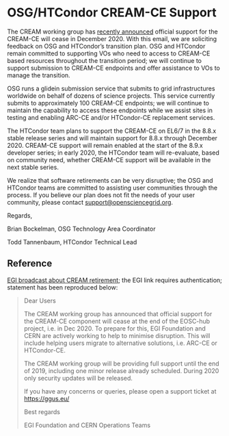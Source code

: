 OSG/HTCondor CREAM-CE Support
==============================


The CREAM working group has [recently announced](#reference) official support for the
CREAM-CE will cease in December 2020.  With this email, we are soliciting
feedback on OSG and HTCondor’s transition plan.  OSG and HTCondor remain committed
to supporting VOs who need to access to CREAM-CE based resources throughout the
transition period; we will continue to support submission to CREAM-CE endpoints
and offer assistance to VOs to manage the transition.

OSG runs a glidein submission service that submits to grid infrastructures worldwide
on behalf of dozens of science projects.  This service currently submits to
approximately 100 CREAM-CE endpoints; we will continue to maintain the capability
to access these endpoints while we assist sites in testing and enabling ARC-CE
and/or HTCondor-CE replacement services.

The HTCondor team plans to support the CREAM-CE on EL6/7 in the 8.8.x stable release
series and will maintain support for 8.8.x through December 2020.  CREAM-CE support
will remain enabled at the start of the 8.9.x developer series; in early 2020, the
HTCondor team will re-evaluate, based on community need, whether CREAM-CE support
will be available in the next stable series.

We realize that software retirements can be very disruptive; the OSG and HTCondor
teams are committed to assisting user communities through the process.  If you
believe our plan does not fit the needs of your user community, please contact
<support@opensciencegrid.org>.

Regards,

Brian Bockelman, OSG Technology Area Coordinator

Todd Tannenbaum, HTCondor Technical Lead


Reference
---------

[EGI broadcast about CREAM retirement](https://operations-portal.egi.eu/broadcast/archive/2293);
the EGI link requires authentication; statement has been reproduced below:

> Dear Users 
> 
> The CREAM working group has announced that official support for the CREAM-CE component will
> cease at the end of the EOSC-hub project, i.e. in Dec 2020. To prepare for this, EGI
> Foundation and CERN are actively working to help to minimise disruption. This will include
> helping users migrate to alternative solutions, i.e. ARC-CE or HTCondor-CE. 
> 
> The CREAM working group will be providing full support until the end of 2019, including one
> minor release already scheduled. During 2020 only security updates will be released. 
>
> If you have any concerns or queries, please open a support ticket at https://ggus.eu/ 
>
> Best regards 
>
> EGI Foundation and CERN Operations Teams
